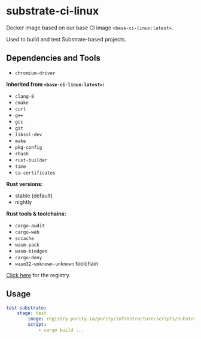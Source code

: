 # substrate-ci-linux

Docker image based on our base CI image `<base-ci-linux:latest>`.

Used to build and test Substrate-based projects.

## Dependencies and Tools

- `chromium-driver`

**Inherited from `<base-ci-linux:latest>`:**

- `clang-8`
- `cmake`
- `curl`
- `g++`
- `gcc`
- `git`
- `libssl-dev`
- `make`
- `pkg-config`
- `rhash`
- `rust-builder`
- `time`
- `ca-certificates`

**Rust versions:**

- stable (default)
- nightly

**Rust tools & toolchains:**

- `cargo-audit`
- `cargo-web`
- `sccache`
- `wasm-pack`
- `wasm-bindgen`
- `cargo-deny`
- `wasm32-unknown-unknown` toolchain

[Click here](https://registry.parity.io/parity/infrastructure/scripts/substrate-ci-linux) for the registry.

## Usage

```yaml
test-substrate:
    stage: test
        image: registry.parity.io/parity/infrastructure/scripts/substrate-ci-linux
        script:
            - cargo build ...
```
